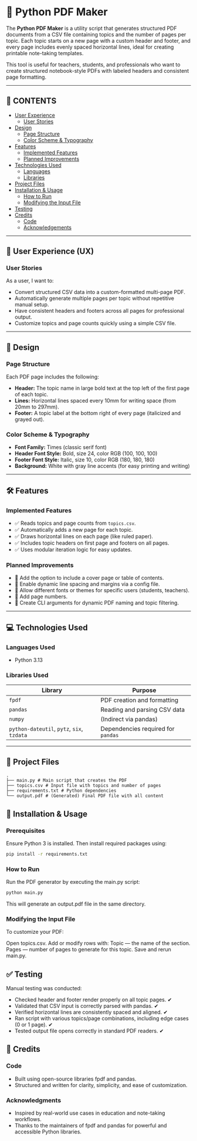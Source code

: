 # 📄 Python PDF Maker

The **Python PDF Maker** is a utility script that generates structured PDF documents from a CSV file containing topics and the number of pages per topic. Each topic starts on a new page with a custom header and footer, and every page includes evenly spaced horizontal lines, ideal for creating printable note-taking templates.

This tool is useful for teachers, students, and professionals who want to create structured notebook-style PDFs with labeled headers and consistent page formatting.

---

## 📑 CONTENTS

- [User Experience](#user-experience-ux)
  - [User Stories](#user-stories)
- [Design](#design)
  - [Page Structure](#page-structure)
  - [Color Scheme & Typography](#color-scheme--typography)
- [Features](#features)
  - [Implemented Features](#implemented-features)
  - [Planned Improvements](#planned-improvements)
- [Technologies Used](#technologies-used)
  - [Languages](#languages-used)
  - [Libraries](#libraries-used)
- [Project Files](#project-files)
- [Installation & Usage](#installation--usage)
  - [How to Run](#how-to-run)
  - [Modifying the Input File](#modifying-the-input-file)
- [Testing](#testing)
- [Credits](#credits)
  - [Code](#code)
  - [Acknowledgements](#acknowledgements)

---

## 🧠 User Experience (UX)

### User Stories

As a user, I want to:

- Convert structured CSV data into a custom-formatted multi-page PDF.
- Automatically generate multiple pages per topic without repetitive manual setup.
- Have consistent headers and footers across all pages for professional output.
- Customize topics and page counts quickly using a simple CSV file.

---

## 🎨 Design

### Page Structure

Each PDF page includes the following:

- **Header:** The topic name in large bold text at the top left of the first page of each topic.
- **Lines:** Horizontal lines spaced every 10mm for writing space (from 20mm to 297mm).
- **Footer:** A topic label at the bottom right of every page (italicized and grayed out).

### Color Scheme & Typography

- **Font Family:** Times (classic serif font)
- **Header Font Style:** Bold, size 24, color RGB (100, 100, 100)
- **Footer Font Style:** Italic, size 10, color RGB (180, 180, 180)
- **Background:** White with gray line accents (for easy printing and writing)

---

## 🛠 Features

### Implemented Features

- ✅ Reads topics and page counts from `topics.csv`.
- ✅ Automatically adds a new page for each topic.
- ✅ Draws horizontal lines on each page (like ruled paper).
- ✅ Includes topic headers on first page and footers on all pages.
- ✅ Uses modular iteration logic for easy updates.

### Planned Improvements

- 🔄 Add the option to include a cover page or table of contents.
- 🔄 Enable dynamic line spacing and margins via a config file.
- 🔄 Allow different fonts or themes for specific users (students, teachers).
- 🔄 Add page numbers.
- 🔄 Create CLI arguments for dynamic PDF naming and topic filtering.

---

## 💻 Technologies Used

### Languages Used

- Python 3.13

### Libraries Used

| Library                                    | Purpose                            |
| ------------------------------------------ | ---------------------------------- |
| `fpdf`                                     | PDF creation and formatting        |
| `pandas`                                   | Reading and parsing CSV data       |
| `numpy`                                    | (Indirect via pandas)              |
| `python-dateutil`, `pytz`, `six`, `tzdata` | Dependencies required for `pandas` |

---

## 📁 Project Files

```
.
├── main.py # Main script that creates the PDF
├── topics.csv # Input file with topics and number of pages
├── requirements.txt # Python dependencies
└── output.pdf # (Generated) Final PDF file with all content
```

## 🚀 Installation & Usage

### Prerequisites

Ensure Python 3 is installed. Then install required packages using:

```bash
pip install -r requirements.txt

```

### How to Run

Run the PDF generator by executing the main.py script:

```bash
python main.py
```

This will generate an output.pdf file in the same directory.

### Modifying the Input File

To customize your PDF:

Open topics.csv.
Add or modify rows with:
Topic — the name of the section.
Pages — number of pages to generate for this topic.
Save and rerun main.py.

## ✅ Testing

Manual testing was conducted:

- Checked header and footer render properly on all topic pages. ✔
- Validated that CSV input is correctly parsed with pandas. ✔
- Verified horizontal lines are consistently spaced and aligned. ✔
- Ran script with various topics/page combinations, including edge cases (0 or 1 page). ✔
- Tested output file opens correctly in standard PDF readers. ✔

## 🧾 Credits

### Code

- Built using open-source libraries fpdf and pandas.
- Structured and written for clarity, simplicity, and ease of customization.

### Acknowledgments

- Inspired by real-world use cases in education and note-taking workflows.
- Thanks to the maintainers of fpdf and pandas for powerful and accessible Python libraries.
